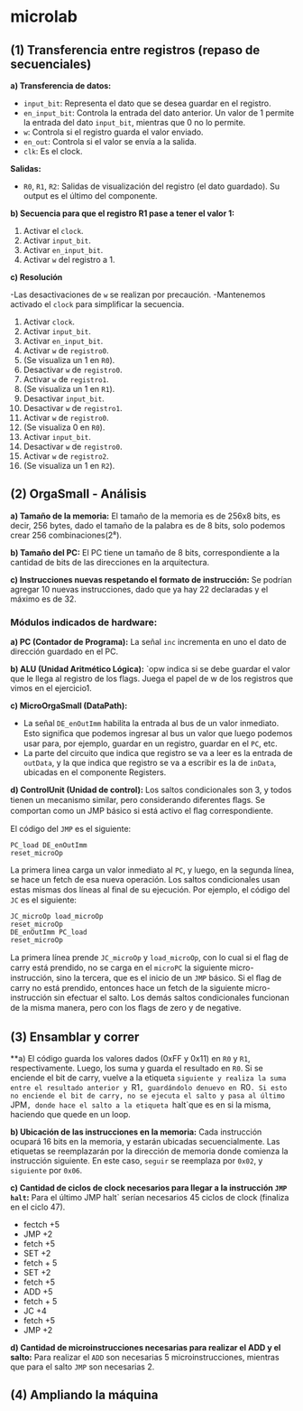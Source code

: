 # microlab

## (1) Transferencia entre registros (repaso de secuenciales)

**a) Transferencia de datos:**
   - `input_bit`: Representa el dato que se desea guardar en el registro.
   - `en_input_bit`: Controla la entrada del dato anterior. Un valor de 1 permite la entrada del dato `input_bit`, mientras que 0 no lo permite.
   - `w`: Controla si el registro guarda el valor enviado.
   - `en_out`: Controla si el valor se envía a la salida.
   - `clk`: Es el clock.

   **Salidas:**
   - `R0`, `R1`, `R2`: Salidas de visualización del registro (el dato guardado). Su output es el último del componente.

**b) Secuencia para que el registro R1 pase a tener el valor 1:**
   1. Activar el `clock`.
   2. Activar `input_bit`.
   3. Activar `en_input_bit`.
   4. Activar `w` del registro a 1.

**c) Resolución**

   -Las desactivaciones de `w` se realizan por precaución.
   -Mantenemos activado el `clock` para simplificar la secuencia.

   1. Activar `clock`.
   2. Activar `input_bit`.
   3. Activar `en_input_bit`.
   4. Activar `w` de `registro0`.
   5. (Se visualiza un 1 en `R0`).
   6. Desactivar `w` de `registro0`.
   7. Activar `w` de `registro1`.
   8. (Se visualiza un 1 en `R1`).
   9. Desactivar `input_bit`.
  10. Desactivar `w` de `registro1`.
  11. Activar `w` de `registro0`.
  12. (Se visualiza 0 en `R0`).
  13. Activar `input_bit`.
  14. Desactivar `w` de `registro0`.
  15. Activar `w` de `registro2`.
  16. (Se visualiza un 1 en `R2`).

## (2) OrgaSmall - Análisis

**a) Tamaño de la memoria:**
   El tamaño de la memoria es de 256x8 bits, es decir, 256 bytes, dado el tamaño de la palabra es de 8 bits, solo podemos crear 256 combinaciones(2⁸).

**b) Tamaño del PC:**
   El PC tiene un tamaño de 8 bits, correspondiente a la cantidad de bits de las direcciones en la arquitectura.

**c) Instrucciones nuevas respetando el formato de instrucción:**
   Se podrían agregar 10 nuevas instrucciones, dado que ya hay 22 declaradas y el máximo es de 32.

### Módulos indicados de hardware:

**a) PC (Contador de Programa):** La señal `inc` incrementa en uno el dato de dirección guardado en el PC.

**b) ALU (Unidad Aritmético Lógica):** `opw indica si se debe guardar el valor que le llega al registro de los flags. Juega el papel de w de los registros que vimos en el ejercicio1.

**c) MicroOrgaSmall (DataPath):**
  - La señal `DE_enOutImm` habilita la entrada al bus de un valor inmediato. Esto signiﬁca que podemos
ingresar al bus un valor que luego podemos usar para, por ejemplo, guardar en un registro, guardar en el
`PC`, etc.
  - La parte del circuito que indica que registro se va a leer es la entrada de `outData`, y la que indica que
registro se va a escribir es la de `inData`, ubicadas en el componente Registers.
  
**d) ControlUnit (Unidad de control):** Los saltos condicionales son 3, y todos tienen un mecanismo similar, pero considerando diferentes ﬂags. Se comportan como un JMP básico si está activo el ﬂag correspondiente.

El código del `JMP` es el siguiente:

```
PC_load DE_enOutImm
reset_microOp
```

La primera linea carga un valor inmediato al `PC`, y luego, en la segunda línea, se hace un fetch de esa nueva
operación.
Los saltos condicionales usan estas mismas dos líneas al ﬁnal de su ejecución. Por ejemplo, el código del `JC`
es el siguiente:

```
JC_microOp load_microOp
reset_microOp
DE_enOutImm PC_load
reset_microOp
```

La primera línea prende `JC_microOp` y `load_microOp`, con lo cual si el ﬂag de carry está prendido, no se
carga en el `microPC` la siguiente micro-instrucción, sino la tercera, que es el inicio de un `JMP` básico. Si el
ﬂag de carry no está prendido, entonces hace un fetch de la siguiente micro-instrucción sin efectuar el
salto.
Los demás saltos condicionales funcionan de la misma manera, pero con los ﬂags de zero y de negative.


## (3) Ensamblar y correr

**a) El código guarda los valores dados (0xFF y 0x11) en `R0` y `R1`, respectivamente. Luego, los suma y guarda el resultado en `R0`. Si se enciende el bit de carry, vuelve a la etiqueta `siguiente y realiza la suma entre el resultado anterior y `R1`, guardándolo denuevo en `R0`. Si esto no enciende el bit de carry, no se ejecuta el salto y pasa al último `JPM`, donde hace el salto a la etiqueta `halt`que es en si la misma, haciendo que quede en un loop.

**b) Ubicación de las instrucciones en la memoria:**
Cada instrucción ocupará 16 bits en la memoria, y estarán ubicadas secuencialmente. Las etiquetas se reemplazarán por la dirección de memoria donde comienza la instrucción siguiente. En este caso, `seguir` se reemplaza por `0x02`, y `siguiente` por `0x06`.

**c) Cantidad de ciclos de clock necesarios para llegar a la instrucción `JMP halt`:**
Para el último JMP halt` serían necesarios 45 ciclos de clock (finaliza en el ciclo 47).
 - fectch +5
 - JMP +2
 - fetch +5
 - SET +2
 - fetch + 5
 - SET +2
 - fetch +5
 - ADD +5 
 - fetch + 5
 - JC +4
 - fetch +5
 - JMP +2

**d) Cantidad de microinstrucciones necesarias para realizar el ADD y el salto:**
Para realizar el `ADD` son necesarias 5 microinstrucciones, mientras que para el salto `JMP` son necesarias 2.

## (4) Ampliando la máquina
